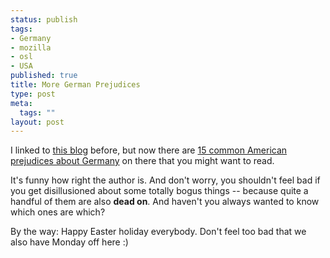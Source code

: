 ```yaml
--- 
status: publish
tags: 
- Germany
- mozilla
- osl
- USA
published: true
title: More German Prejudices
type: post
meta: 
  tags: ""
layout: post
---
```

I linked to <a href="http://www.tobsy.de/">this blog</a> before, but now there are <a href="http://www.tobsy.de/?p=32">15 common American prejudices about Germany</a> on there that you might want to read.

It's funny how right the author is. And don't worry, you shouldn't feel bad if you get disillusioned about some totally bogus things -- because quite a handful of them are also <strong>dead on</strong>. And haven't you always wanted to know which ones are which?

By the way: Happy Easter holiday everybody. Don't feel too bad that we also have Monday off here :)
